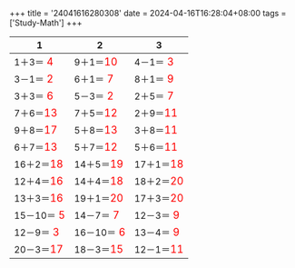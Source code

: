 +++ 
title = '24041616280308' 
date = 2024-04-16T16:28:04+08:00 
tags = ['Study-Math'] 
+++ 

1 | 2 | 3 
-- | -- | -- 
1＋3＝<font color=red size=4> 4</font> | 9＋1＝<font color=red size=4>10</font> | 4－1＝<font color=red size=4> 3</font> 
3－1＝<font color=red size=4> 2</font> | 6＋1＝<font color=red size=4> 7</font> | 8＋1＝<font color=red size=4> 9</font> 
3＋3＝<font color=red size=4> 6</font> | 5－3＝<font color=red size=4> 2</font> | 2＋5＝<font color=red size=4> 7</font> 
7＋6＝<font color=red size=4>13</font> | 7＋5＝<font color=red size=4>12</font> | 2＋9＝<font color=red size=4>11</font> 
9＋8＝<font color=red size=4>17</font> | 5＋8＝<font color=red size=4>13</font> | 3＋8＝<font color=red size=4>11</font> 
6＋7＝<font color=red size=4>13</font> | 5＋7＝<font color=red size=4>12</font> | 5＋6＝<font color=red size=4>11</font> 
16＋2＝<font color=red size=4>18</font> | 14＋5＝<font color=red size=4>19</font> | 17＋1＝<font color=red size=4>18</font> 
12＋4＝<font color=red size=4>16</font> | 14＋4＝<font color=red size=4>18</font> | 18＋2＝<font color=red size=4>20</font> 
13＋3＝<font color=red size=4>16</font> | 19＋1＝<font color=red size=4>20</font> | 17＋3＝<font color=red size=4>20</font> 
15－10＝<font color=red size=4> 5</font> | 14－7＝<font color=red size=4> 7</font> | 12－3＝<font color=red size=4> 9</font> 
12－9＝<font color=red size=4> 3</font> | 16－10＝<font color=red size=4> 6</font> | 13－4＝<font color=red size=4> 9</font> 
20－3＝<font color=red size=4>17</font> | 18－3＝<font color=red size=4>15</font> | 12－1＝<font color=red size=4>11</font> 

